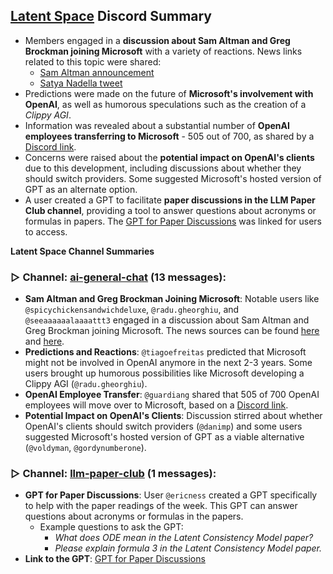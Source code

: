 
## [Latent Space](https://discord.com/channels/822583790773862470) Discord Summary

- Members engaged in a **discussion about Sam Altman and Greg Brockman joining Microsoft** with a variety of reactions. News links related to this topic were shared:
    - [Sam Altman announcement](https://x.com/sama/status/1726345564059832609?s=46&t=BcBRYvS-QTMqgxKgVlYSLg)
    - [Satya Nadella tweet](https://twitter.com/satyanadella/status/1726509045803336122?t=zJ9Q0n2SEe4GkqIS7gqdwg&s=19)
- Predictions were made on the future of **Microsoft's involvement with OpenAI**, as well as humorous speculations such as the creation of a *Clippy AGI*.
- Information was revealed about a substantial number of **OpenAI employees transferring to Microsoft** - 505 out of 700, as shared by a [Discord link](https://discord.com/channels/822583790773862470/1175171036057186387/1176163129852428288).
- Concerns were raised about the **potential impact on OpenAI's clients** due to this development, including discussions about whether they should switch providers. Some suggested Microsoft's hosted version of GPT as an alternate option.
- A user created a GPT to facilitate **paper discussions in the LLM Paper Club channel**, providing a tool to answer questions about acronyms or formulas in papers. The [GPT for Paper Discussions](https://chat.openai.com/g/g-H5EAl0QJa-consistency-model-expert) was linked for users to access.

**Latent Space Channel Summaries**

### ▷ Channel: [ai-general-chat](https://discord.com/channels/822583790773862470/1075282825051385876) (13 messages): 

- **Sam Altman and Greg Brockman Joining Microsoft**: Notable users like `@spicychickensandwichdeluxe`, `@radu.gheorghiu`, and `@seeaaaaaalaaaattt3` engaged in a discussion about Sam Altman and Greg Brockman joining Microsoft. The news sources can be found [here](https://x.com/sama/status/1726345564059832609?s=46&t=BcBRYvS-QTMqgxKgVlYSLg) and [here](https://twitter.com/satyanadella/status/1726509045803336122?t=zJ9Q0n2SEe4GkqIS7gqdwg&s=19).
- **Predictions and Reactions**: `@tiagoefreitas` predicted that Microsoft might not be involved in OpenAI anymore in the next 2-3 years. Some users brought up humorous possibilities like Microsoft developing a Clippy AGI (`@radu.gheorghiu`).
- **OpenAI Employee Transfer**: `@guardiang` shared that 505 of 700 OpenAI employees will move over to Microsoft, based on a [Discord link](https://discord.com/channels/822583790773862470/1175171036057186387/1176163129852428288).
- **Potential Impact on OpenAI's Clients**: Discussion stirred about whether OpenAI's clients should switch providers (`@danimp`) and some users suggested Microsoft's hosted version of GPT as a viable alternative (`@voldyman`, `@gordynumberone`).


### ▷ Channel: [llm-paper-club](https://discord.com/channels/822583790773862470/1107320650961518663) (1 messages): 

- **GPT for Paper Discussions**: User `@ericness` created a GPT specifically to help with the paper readings of the week. This GPT can answer questions about acronyms or formulas in the papers.
    - Example questions to ask the GPT:
        - *What does ODE mean in the Latent Consistency Model paper?*
        - *Please explain formula 3 in the Latent Consistency Model paper.*
- **Link to the GPT**: [GPT for Paper Discussions](https://chat.openai.com/g/g-H5EAl0QJa-consistency-model-expert)


        